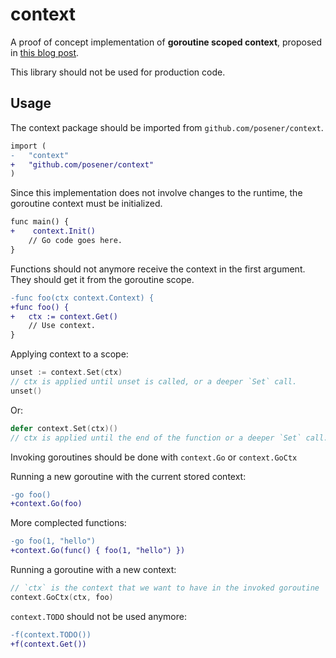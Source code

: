 # context

A proof of concept implementation of **goroutine scoped context**,
proposed in [this blog post](https://posener.github.io/goroutine-scoped-context).

This library should not be used for production code.

## Usage

The context package should be imported from `github.com/posener/context`.

```diff
import (
-   "context"
+   "github.com/posener/context"
)
```

Since this implementation does not involve changes to the runtime,
the goroutine context must be initialized.

```diff
func main() {
+    context.Init()
    // Go code goes here.
}
```

Functions should not anymore receive the context in the first argument.
They should get it from the goroutine scope.

```diff
-func foo(ctx context.Context) {
+func foo() {
+   ctx := context.Get()
    // Use context.
}
```

Applying context to a scope:

```go
unset := context.Set(ctx)
// ctx is applied until unset is called, or a deeper `Set` call.
unset()
```

Or:
```go
defer context.Set(ctx)()
// ctx is applied until the end of the function or a deeper `Set` call.
```

Invoking goroutines should be done with `context.Go` or `context.GoCtx`

Running a new goroutine with the current stored context:

```diff
-go foo()
+context.Go(foo)
```

More complected functions:

```diff
-go foo(1, "hello")
+context.Go(func() { foo(1, "hello") })
```

Running a goroutine with a new context:

```go
// `ctx` is the context that we want to have in the invoked goroutine
context.GoCtx(ctx, foo)
```

`context.TODO` should not be used anymore:

```diff
-f(context.TODO())
+f(context.Get())
```